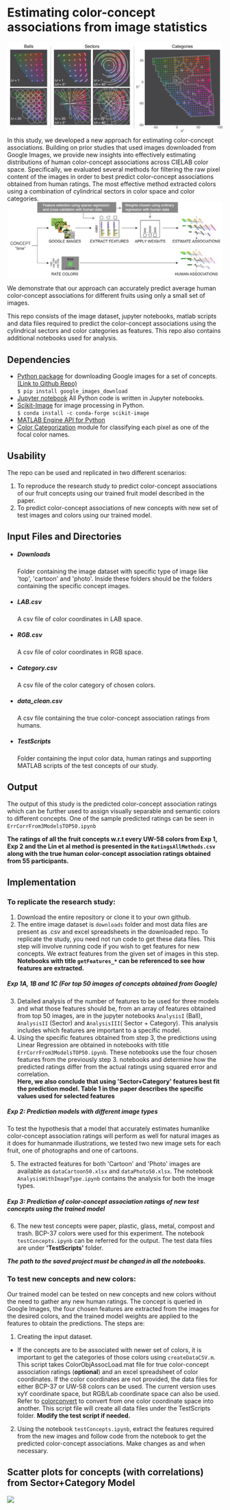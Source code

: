 # Estimating color-concept associations from image statistics
![](Figures/BallSectorCat.png)
In this study, we developed a new approach for estimating color-concept associations. Building on prior studies that used images downloaded from Google Images, we provide new insights into effectively estimating distributions of human color-concept associations across CIELAB color space. Specifically, we evaluated several methods for filtering the raw pixel content of the images in order to best predict color-concept associations obtained from human ratings. The most effective method extracted colors using a combination of cylindrical sectors in color space and color categories.  
![](Figures/pipeline.png)

We demonstrate that our approach can accurately predict average human color-concept associations for different fruits using only a small set of images.

This repo consists of the image dataset, jupyter notebooks, matlab scripts and data files required to predict the color-concept associations using the cylindrical sectors and color categories as features. This repo also contains additional notebooks used for analysis.

## Dependencies
- [Python package](https://google-images-download.readthedocs.io/en/latest/index.html) for downloading Google images for a set of concepts. [(Link to Github Repo)](https://github.com/hardikvasa/google-images-download)    
``` $ pip install google_images_download ```
- [Jupyter notebook](https://jupyter.org/install) All Python code is written in Jupyter notebooks.  
- [Scikit-Image](https://scikit-image.org/download.html) for image processing in Python.  
``` $ conda install -c conda-forge scikit-image ```
- [MATLAB Engine API for Python](https://www.mathworks.com/help/matlab/matlab_external/install-the-matlab-engine-for-python.html)
- [Color Categorization](https://github.com/ArashAkbarinia/ColourCategorisation)
module for classifying each pixel as one of the focal color names.    

## Usability
The repo can be used and replicated in two different scenarios:
1. To reproduce the research study to predict color-concept associations of our fruit concepts using our trained fruit model described in the paper.
2. To predict color-concept associations of new concepts with new set of test images and colors using our trained model.

## Input Files and Directories
- ##### Downloads
  Folder containing the image dataset with specific type of image like 'top', 'cartoon' and 'photo'. Inside these folders should be the folders containing the specific concept images.
- ##### LAB.csv
  A csv file of color coordinates in LAB space.
- ##### RGB.csv
  A csv file of color coordinates in RGB space.
- ##### Category.csv
  A csv file of the color category of chosen colors.
- ##### data_clean.csv
  A csv file containing the true color-concept association ratings from humans.
- ##### TestScripts
  Folder containing the input color data, human ratings and supporting MATLAB scripts of the test concepts of our study.

## Output
The output of this study is the predicted color-concept association ratings which can be further used to assign visually separable and semantic colors to different concepts. One of the sample predicted ratings can be seen in ```ErrCorrFrom3ModelsTOP50.ipynb```

**The ratings of all the fruit concepts w.r.t every UW-58 colors from Exp 1, Exp 2 and the Lin et al method is presented in the ```RatingsAllMethods.csv``` along with the true human color-concept association ratings obtained from 55 participants.**

## Implementation

### To replicate the research study:
1. Download the entire repository or clone it to your own github.
2. The entire image dataset is ```downloads``` folder and most data files are present as .csv and excel spreadsheets in the downloaded repo. To replicate the study, you need not run code to get these data files.
This step will involve running code if you wish to get features for new concepts. We extract features from the given set of images in this step.  
 **Notebooks with title ```getFeatures_*``` can be referenced to see how features are extracted.**

##### Exp 1A, 1B and 1C (For top 50 images of concepts obtained from Google)
3. Detailed analysis of the number of features to be used for three models and what those features should be, from an array of features obtained from top 50 images, are in the jupyter notebooks ```AnalysisI``` (Ball), ```AnalysisII``` (Sector) and ```AnalysisIII```( Sector + Category). This analysis includes which features are important to a specific model.
4. Using the specific features obtained from step 3, the predictions using Linear Regression are obtained in notebooks with title ```ErrCorrFrom3ModelsTOP50.ipynb```. These notebooks use the four chosen features from the previously step 3. notebooks and determine how the predicted ratings differ from the actual ratings using squared error and correlation.  
  **Here, we also conclude that using 'Sector+Category' features best fit the prediction model. Table 1 in the paper describes the specific values used for selected features**  

##### Exp 2: Prediction models with different image types

To test the hypothesis that a model that accurately estimates humanlike color-concept association ratings will perform as well for natural images as it does for humanmade illustrations, we tested two new image sets for each fruit,
one of photographs and one of cartoons.

5. The extracted features for both 'Cartoon' and 'Photo' images are available as ```dataCartoon50.xlsx``` and ```dataPhoto50.xlsx```. The notebook ```AnalysisWithImageType.ipynb``` contains the analysis for both the image types.

##### Exp 3: Prediction of color-concept association ratings of new test concepts using the trained model

6. The new test concepts were paper, plastic, glass, metal, compost and trash. BCP-37 colors were used for this experiment. The notebook ```testConcepts.ipynb``` can be referred for the output. The test data files are under **'TestScripts'** folder.

**_The path to the saved project must be changed in all the notebooks._**


### To test new concepts and new colors:
Our trained model can be tested on new concepts and  new colors without the need to gather any new human ratings. The concept is queried in Google Images, the four chosen features are extracted from the images for the desired colors, and the trained model weights are applied to the features to obtain the predictions. The steps are:

1. Creating the input dataset.
  - If the concepts are to be associated with newer set of colors, it is important to get the categories of those colors using ```createDataCSV.m```. This script takes ColorObjAssocLoad.mat file for true color-concept association ratings (**optional**) and an excel spreadsheet of color coordinates. If the color coordinates are not provided, the data files for either BCP-37 or UW-58 colors can be used.
  The current version uses xyY coordinate space, but RGB/Lab coordinate space can also be used. Refer to [colorconvert](https://github.com/LaurentLessard/colorconvert) to convert from one color coordinate space into another. This script file will create all data files under the TestScripts folder. **Modify the test script if needed.**
2.  Using the notebook ```testConcepts.ipynb```, extract the features required from the new images and follow code from the notebook to get the predicted color-concept associations. Make changes as and when necessary.


## Scatter plots for concepts (with correlations) from Sector+Category Model
![](Figures/Top50_ScatterPlot_Model_3.png)
